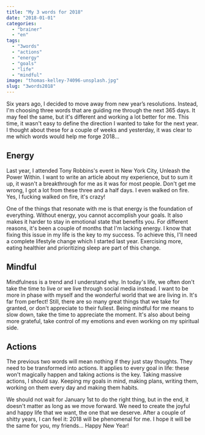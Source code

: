 ```yaml
---
title: "My 3 words for 2018"
date: "2018-01-01"
categories: 
  - "brainer"
  - "en"
tags: 
  - "3words"
  - "actions"
  - "energy"
  - "goals"
  - "life"
  - "mindful"
image: "thomas-kelley-74096-unsplash.jpg"
slug: "3words2018"
---
```


Six years ago, I decided to move away from new year’s resolutions. Instead, I'm choosing three words that are guiding me through the next 365 days. It may feel the same, but it's different and working a lot better for me. This time, it wasn't easy to define the direction I wanted to take for the next year. I thought about these for a couple of weeks and yesterday, it was clear to me which words would help me forge 2018...

## Energy

Last year, I attended Tony Robbins's event in New York City, Unleash the Power Within. I want to write an article about my experience, but to sum it up, it wasn't a breakthrough for me as it was for most people. Don't get me wrong, I got a lot from these three and a half days. I even walked on fire. Yes, I fucking walked on fire, it's crazy!

One of the things that resonate with me is that energy is the foundation of everything. Without energy, you cannot accomplish your goals. It also makes it harder to stay in emotional state that benefits you. For different reasons, it's been a couple of months that I'm lacking energy. I know that fixing this issue in my life is the key to my success. To achieve this, I'll need a complete lifestyle change which I started last year. Exercising more, eating healthier and prioritizing sleep are part of this change.

## Mindful

Mindfulness is a trend and I understand why. In today's life, we often don't take the time to live or we live through social media instead. I want to be more in phase with myself and the wonderful world that we are living in. It's far from perfect! Still, there are so many great things that we take for granted, or don't appreciate to their fullest. Being mindful for me means to slow down, take the time to appreciate the moment. It's also about being more grateful, take control of my emotions and even working on my spiritual side.

## Actions

The previous two words will mean nothing if they just stay thoughts. They need to be transformed into actions. It applies to every goal in life: these won't magically happen and taking actions is the key. Taking massive actions, I should say. Keeping my goals in mind, making plans, writing them, working on them every day and making them habits.

We should not wait for January 1st to do the right thing, but in the end, it doesn't matter as long as we move forward. We need to create the joyful and happy life that we want, the one that we deserve. After a couple of shitty years, I can feel it: 2018 will be phenomenal for me. I hope it will be the same for you, my friends... Happy New Year!
